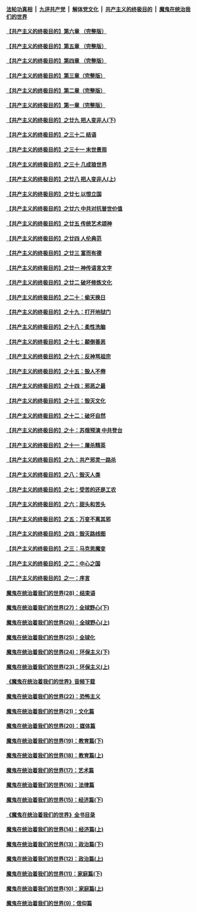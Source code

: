 

####  [法轮功真相](../../../../basic/blob/master/README.md?t=04080530) &nbsp;|&nbsp; [九评共产党](../../../../9ping.md/blob/master/README.md?t=04080530) &nbsp;|&nbsp; [解体党文化](../../../../jtdwh.md/blob/master/README.md?t=04080530)  &nbsp;|&nbsp; [共产主义的终极目的](../../../../gczydzjmd.md/blob/master/README.md?t=04080530) &nbsp;|&nbsp; [魔鬼在统治我们的世界](../../../../mgztzwmdsj.md/blob/master/README.md?t=04080530) 

#### [【共产主义的终极目的】第六章 （完整版）](../pages/nsc422/n11428913.md?t=04080530) 

#### [【共产主义的终极目的】第五章 （完整版）](../pages/nsc422/n11428912.md?t=04080530) 

#### [【共产主义的终极目的】第四章 （完整版）](../pages/nsc422/n11428907.md?t=04080530) 

#### [【共产主义的终极目的】第三章（完整版）](../pages/nsc422/n11428848.md?t=04080530) 

#### [【共产主义的终极目的】第二章（完整版）](../pages/nsc422/n11428831.md?t=04080530) 

#### [【共产主义的终极目的】第一章（完整版）](../pages/nsc422/n11417651.md?t=04080530) 

#### [【共产主义的终极目的】之廿九 把人变非人(下)](../pages/nsc422/n11344140.md?t=04080530) 

#### [【共产主义的终极目的】之三十二 结语](../pages/nsc422/n11360535.md?t=04080530) 

#### [【共产主义的终极目的】之三十一 末世景观](../pages/nsc422/n11351129.md?t=04080530) 

#### [【共产主义的终极目的】之三十 几成狼世界](../pages/nsc422/n11348280.md?t=04080530) 

#### [【共产主义的终极目的】之廿八 把人变非人(上)](../pages/nsc422/n11340492.md?t=04080530) 

#### [【共产主义的终极目的】之廿七 以恨立国](../pages/nsc422/n11336944.md?t=04080530) 

#### [【共产主义的终极目的】之廿六 中共对抗普世价值](../pages/nsc422/n11324785.md?t=04080530) 

#### [【共产主义的终极目的】之廿五 传统艺术颂神](../pages/nsc422/n11296396.md?t=04080530) 

#### [【共产主义的终极目的】之廿四 人伦典范](../pages/nsc422/n11296397.md?t=04080530) 

#### [【共产主义的终极目的】之廿三 富而有德](../pages/nsc422/n11283598.md?t=04080530) 

#### [【共产主义的终极目的】之廿一 神传语言文字](../pages/nsc422/n11263265.md?t=04080530) 

#### [【共产主义的终极目的】之廿二 破坏修炼文化](../pages/nsc422/n11245728.md?t=04080530) 

#### [【共产主义的终极目的】之二十：偷天换日](../pages/nsc422/n11238846.md?t=04080530) 

#### [【共产主义的终极目的】之十九：打开地狱门](../pages/nsc422/n11206376.md?t=04080530) 

#### [【共产主义的终极目的】之十八：柔性洗脑](../pages/nsc422/n11199994.md?t=04080530) 

#### [【共产主义的终极目的】之十七：颠倒善恶](../pages/nsc422/n11179782.md?t=04080530) 

#### [【共产主义的终极目的】之十六：反神骂祖宗](../pages/nsc422/n11166798.md?t=04080530) 

#### [【共产主义的终极目的】之十五：毁人不倦](../pages/nsc422/n11166792.md?t=04080530) 

#### [【共产主义的终极目的】之十四：邪恶之最](../pages/nsc422/n11150249.md?t=04080530) 

#### [【共产主义的终极目的】之十三：毁灭文化](../pages/nsc422/n11135227.md?t=04080530) 

#### [【共产主义的终极目的】之十二：破坏自然](../pages/nsc422/n11135214.md?t=04080530) 

#### [【共产主义的终极目的】之十：苏俄预演 中共登台](../pages/nsc422/n11118424.md?t=04080530) 

#### [【共产主义的终极目的】之十一：屠杀精英](../pages/nsc422/n11118442.md?t=04080530) 

#### [【共产主义的终极目的】之九：共产邪灵一路杀](../pages/nsc422/n11114139.md?t=04080530) 

#### [【共产主义的终极目的】之八：毁灭人类](../pages/nsc422/n11108503.md?t=04080530) 

#### [【共产主义的终极目的】之七：受苦的还是工农](../pages/nsc422/n11101809.md?t=04080530) 

#### [【共产主义的终极目的】之六：甜头和苦头](../pages/nsc422/n11096971.md?t=04080530) 

#### [【共产主义的终极目的】之五：万变不离其邪](../pages/nsc422/n11091285.md?t=04080530) 

#### [【共产主义的终极目的】之四：毁灭路线图](../pages/nsc422/n11086284.md?t=04080530) 

#### [【共产主义的终极目的】之三：马克思魔变](../pages/nsc422/n11061941.md?t=04080530) 

#### [【共产主义的终极目的】之二：中心之国](../pages/nsc422/n11047728.md?t=04080530) 

#### [【共产主义的终极目的】之一：序言](../pages/nsc422/n11086077.md?t=04080530) 

#### [魔鬼在统治着我们的世界(28)：结束语](../pages/nsc422/n10936246.md?t=04080530) 

#### [魔鬼在统治着我们的世界(27)：全球野心(下)](../pages/nsc422/n10928319.md?t=04080530) 

#### [魔鬼在统治着我们的世界(26)：全球野心(上)](../pages/nsc422/n10900318.md?t=04080530) 

#### [魔鬼在统治着我们的世界(25)：全球化](../pages/nsc422/n10788205.md?t=04080530) 

#### [魔鬼在统治着我们的世界(24)：环保主义(下)](../pages/nsc422/n10695307.md?t=04080530) 

#### [魔鬼在统治着我们的世界(23)：环保主义(上)](../pages/nsc422/n10688613.md?t=04080530) 

#### [《魔鬼在统治着我们的世界》音频下载](../pages/nsc422/n10635553.md?t=04080530) 

#### [魔鬼在统治着我们的世界(22)：恐怖主义](../pages/nsc422/n10614727.md?t=04080530) 

#### [魔鬼在统治着我们的世界(21)：文化篇](../pages/nsc422/n10597706.md?t=04080530) 

#### [魔鬼在统治着我们的世界(20)：媒体篇](../pages/nsc422/n10586579.md?t=04080530) 

#### [魔鬼在统治着我们的世界(19)：教育篇(下)](../pages/nsc422/n10564808.md?t=04080530) 

#### [魔鬼在统治着我们的世界(18)：教育篇(上)](../pages/nsc422/n10526970.md?t=04080530) 

#### [魔鬼在统治着我们的世界(17)：艺术篇](../pages/nsc422/n10499093.md?t=04080530) 

#### [魔鬼在统治着我们的世界(16)：法律篇](../pages/nsc422/n10485969.md?t=04080530) 

#### [魔鬼在统治着我们的世界(15)：经济篇(下)](../pages/nsc422/n10469975.md?t=04080530) 

#### [《魔鬼在统治着我们的世界》全书目录](../pages/nsc422/n10464261.md?t=04080530) 

#### [魔鬼在统治着我们的世界(14)：经济篇(上)](../pages/nsc422/n10457370.md?t=04080530) 

#### [魔鬼在统治着我们的世界(13)：政治篇(下)](../pages/nsc422/n10448270.md?t=04080530) 

#### [魔鬼在统治着我们的世界(12)：政治篇(上)](../pages/nsc422/n10444576.md?t=04080530) 

#### [魔鬼在统治着我们的世界(11)：家庭篇(下)](../pages/nsc422/n10440961.md?t=04080530) 

#### [魔鬼在统治着我们的世界(10)：家庭篇(上)](../pages/nsc422/n10435448.md?t=04080530) 

#### [魔鬼在统治着我们的世界(9)：信仰篇](../pages/nsc422/n10432159.md?t=04080530) 


